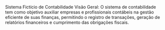 Sistema Fictício de Contabilidade Visão Geral: O sistema de contabilidade tem como objetivo auxiliar empresas e profissionais contábeis na gestão eficiente de suas finanças, permitindo o registro de transações, geração de relatórios financeiros e cumprimento das obrigações fiscais.

